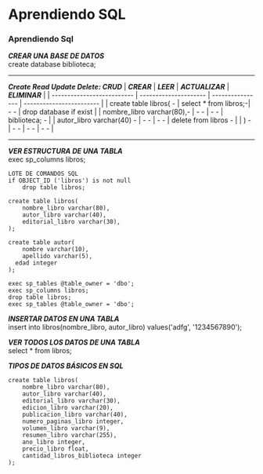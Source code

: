 # Aprendiendo SQL
### Aprendiendo Sql

**_CREAR UNA BASE DE DATOS_**  
create database biblioteca;

***


**_Create Read Update Delete: CRUD_**
| **_CREAR_**                | **_LEER_**            | **_ACTUALIZAR_** | **_ELIMINAR_**           |
| -------------------------- | --------------------- | ---------------- | ------------------------ |
| create table libros(     - | select * from libros;-| -              - | drop database if exist   |
| nombre_libro varchar(80),- | -                   - | -              - | biblioteca;            - |
| autor_libro varchar(40)  - | -                   - | -              - | delete from libros     - |
| )                        - | -                   - | -              - | -                      - | 



***

**_VER ESTRUCTURA DE UNA TABLA_**   
exec sp_columns libros;

```
LOTE DE COMANDOS SQL
if OBJECT_ID ('libros') is not null
	drop table libros;

create table libros(
	nombre_libro varchar(80),
	autor_libro varchar(40),
	editorial_libro varchar(30),
);

create table autor(
	nombre varchar(10),
	apellido varchar(5),
  edad integer
);

exec sp_tables @table_owner = 'dbo';
exec sp_columns libros;
drop table libros;
exec sp_tables @table_owner = 'dbo';
```

**_INSERTAR DATOS EN UNA TABLA_**  
insert into libros(nombre_libro, autor_libro) 
			values('adfg', '1234567890');

**_VER TODOS LOS DATOS DE UNA TABLA_**   
select * from libros;

**_TIPOS DE DATOS BÁSICOS EN SQL_**  
```
create table libros(  
	nombre_libro varchar(80),  
	autor_libro varchar(40),  
	editorial_libro varchar(30),  
	edicion_libro varchar(20),  
	publicacion_libro varchar(40),  
	numero_paginas_libro integer,  
	volumen_libro varchar(9),  
	resumen_libro varchar(255),  
	ano_libro integer,  
	precio_libro float,  
	cantidad_libros_biblioteca integer  
);  
```
